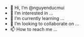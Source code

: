 - 👋 Hi, I’m @nguyenducmui
- 👀 I’m interested in ...
- 🌱 I’m currently learning ...
- 💞️ I’m looking to collaborate on ...
- 📫 How to reach me ...

<!---
nguyenducmui/nguyenducmui is a ✨ special ✨ repository because its `README.md` (this file) appears on your GitHub profile.
You can click the Preview link to take a look at your changes.
--->
